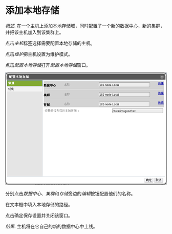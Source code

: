 # 添加本地存储

*概述*.
在一个主机上添加本地存储域，同时配置了一个新的数据中心，新的集群，并把该主机加入到该集群上。

点击*主机*标签选择需要配置本地存储的主机。

点击*维护*把主机设置为维护模式。

点击*配置本地存储*打开*配置本地存储*窗口。

![添加本地存储](../images/storage-add-local-fs.png)

分别点击*数据中心*、*集群*和*存储*旁边的*编辑*按钮配置他们的名称。

在文本框中填入本地存储的路径。

点击确定保存设置并关闭该窗口。

*结果*.
主机将在它自己的新的数据中心中上线。

 
